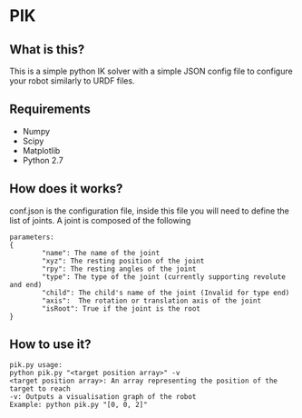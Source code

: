 # PIK
## What is this?
This is a simple python IK solver with a simple JSON config file to configure your robot similarly to URDF files. 

## Requirements
- Numpy
- Scipy
- Matplotlib
- Python 2.7

## How does it works?
conf.json is the configuration file, inside this file you will need to define the list of joints. A joint is composed of the following 
```
parameters:
{
		"name": The name of the joint
		"xyz": The resting position of the joint
		"rpy": The resting angles of the joint
		"type": The type of the joint (currently supporting revolute and end)
		"child": The child's name of the joint (Invalid for type end)
		"axis":  The rotation or translation axis of the joint
		"isRoot": True if the joint is the root
}
```

## How to use it?
```
pik.py usage:
python pik.py "<target position array>" -v
<target position array>: An array representing the position of the target to reach
-v: Outputs a visualisation graph of the robot
Example: python pik.py "[0, 0, 2]"
```
